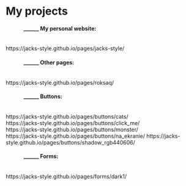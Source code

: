 # My projects

<h4>&nbsp;&nbsp;&nbsp;&nbsp;&nbsp;&nbsp;&nbsp;&nbsp;&nbsp;&nbsp;&nbsp;&nbsp;&nbsp;&nbsp;______ My personal website:</h4> <br/>
  https://jacks-style.github.io/pages/jacks-style/ 

<h4>&nbsp;&nbsp;&nbsp;&nbsp;&nbsp;&nbsp;&nbsp;&nbsp;&nbsp;&nbsp;&nbsp;&nbsp;&nbsp;&nbsp;______ Other pages:</h4> <br/>
  https://jacks-style.github.io/pages/roksaq/ 
  
<h4>&nbsp;&nbsp;&nbsp;&nbsp;&nbsp;&nbsp;&nbsp;&nbsp;&nbsp;&nbsp;&nbsp;&nbsp;&nbsp;&nbsp;______ Buttons:</h4> <br/>
  https://jacks-style.github.io/pages/buttons/cats/ <br>
  https://jacks-style.github.io/pages/buttons/click_me/ <br>
  https://jacks-style.github.io/pages/buttons/monster/ <br>
  https://jacks-style.github.io/pages/buttons/na_ekranie/
  https://jacks-style.github.io/pages/buttons/shadow_rgb440606/ <br>
  
<h4>&nbsp;&nbsp;&nbsp;&nbsp;&nbsp;&nbsp;&nbsp;&nbsp;&nbsp;&nbsp;&nbsp;&nbsp;&nbsp;&nbsp;______ Forms:</h4> <br/>
  https://jacks-style.github.io/pages/forms/dark1/ <br>
  
